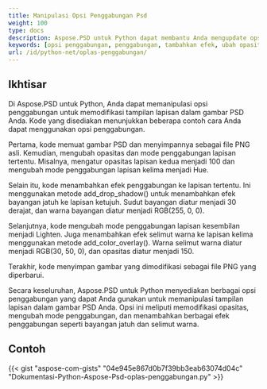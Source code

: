 ```yaml
---
title: Manipulasi Opsi Penggabungan Psd
weight: 100
type: docs
description: Aspose.PSD untuk Python dapat membantu Anda mengupdate opsi penggabungan dengan kode sederhana.
keywords: [opsi penggabungan, penggabungan, tambahkan efek, ubah opasitas, ubah warna bayangan, tambahkan bayangan, psd api, python, contoh kode]
url: /id/python-net/oplas-penggabungan/
---
```


## **Ikhtisar**
Di Aspose.PSD untuk Python, Anda dapat memanipulasi opsi penggabungan untuk memodifikasi tampilan lapisan dalam gambar PSD Anda. Kode yang disediakan menunjukkan beberapa contoh cara Anda dapat menggunakan opsi penggabungan.

Pertama, kode memuat gambar PSD dan menyimpannya sebagai file PNG asli. Kemudian, mengubah opasitas dan mode penggabungan lapisan tertentu. Misalnya, mengatur opasitas lapisan kedua menjadi 100 dan mengubah mode penggabungan lapisan kelima menjadi Hue.

Selain itu, kode menambahkan efek penggabungan ke lapisan tertentu. Ini menggunakan metode add_drop_shadow() untuk menambahkan efek bayangan jatuh ke lapisan ketujuh. Sudut bayangan diatur menjadi 30 derajat, dan warna bayangan diatur menjadi RGB(255, 0, 0).

Selanjutnya, kode mengubah mode penggabungan lapisan kesembilan menjadi Lighten. Juga menambahkan efek selimut warna ke lapisan kelima menggunakan metode add_color_overlay(). Warna selimut warna diatur menjadi RGB(30, 50, 0), dan opasitas diatur menjadi 150.

Terakhir, kode menyimpan gambar yang dimodifikasi sebagai file PNG yang diperbarui.

Secara keseluruhan, Aspose.PSD untuk Python menyediakan berbagai opsi penggabungan yang dapat Anda gunakan untuk memanipulasi tampilan lapisan dalam gambar PSD Anda. Opsi ini meliputi memodifikasi opasitas, mengubah mode penggabungan, dan menambahkan berbagai efek penggabungan seperti bayangan jatuh dan selimut warna.

## **Contoh**
{{< gist "aspose-com-gists" "04e945e867d0b7f39bb3eab63074d04c" "Dokumentasi-Python-Aspose-Psd-oplas-penggabungan.py" >}}
